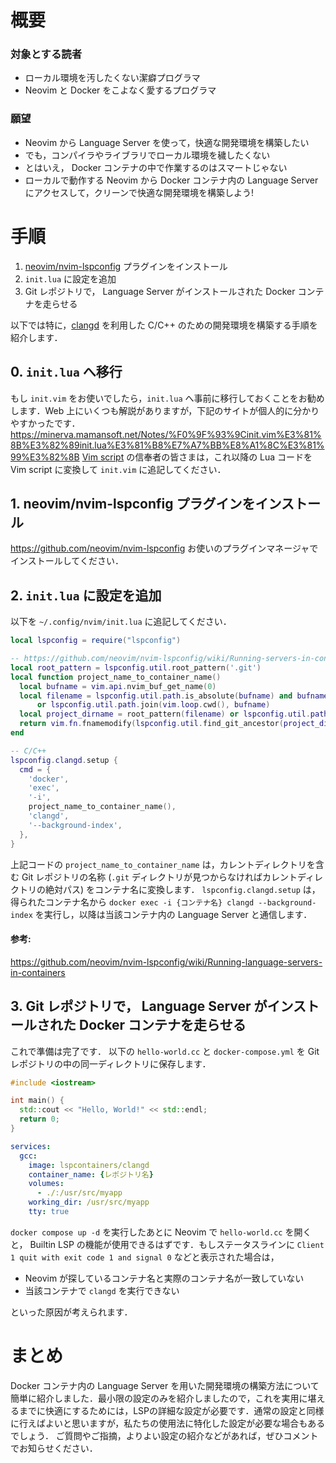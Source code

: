 # 概要
### 対象とする読者
- ローカル環境を汚したくない潔癖プログラマ
- Neovim と Docker をこよなく愛するプログラマ

### 願望
- Neovim から Language Server を使って，快適な開発環境を構築したい
- でも，コンパイラやライブラリでローカル環境を穢したくない
- とはいえ， Docker コンテナの中で作業するのはスマートじゃない
- ローカルで動作する Neovim から Docker コンテナ内の Language Server にアクセスして，クリーンで快適な開発環境を構築しよう!

# 手順

1. [neovim/nvim-lspconfig](https://github.com/neovim/nvim-lspconfig) プラグインをインストール
1. ```init.lua``` に設定を追加
1. Git レポジトリで， Language Server がインストールされた Docker コンテナを走らせる

以下では特に，[clangd](https://clangd.llvm.org/) を利用した C/C++ のための開発環境を構築する手順を紹介します．

## 0. ```init.lua``` へ移行
もし ```init.vim``` をお使いでしたら，```init.lua``` へ事前に移行しておくことをお勧めします．Web 上にいくつも解説がありますが，下記のサイトが個人的に分かりやすかったです．
https://minerva.mamansoft.net/Notes/%F0%9F%93%9Cinit.vim%E3%81%8B%E3%82%89init.lua%E3%81%B8%E7%A7%BB%E8%A1%8C%E3%81%99%E3%82%8B
[Vim script](https://ja.wikipedia.org/wiki/Vim_script) の信奉者の皆さまは，これ以降の Lua コードを Vim script に変換して ```init.vim``` に追記してください．

## 1. neovim/nvim-lspconfig プラグインをインストール
https://github.com/neovim/nvim-lspconfig
お使いのプラグインマネージャでインストールしてください．

## 2. ```init.lua``` に設定を追加
以下を ```~/.config/nvim/init.lua``` に追記してください．

```lua:init.lua
local lspconfig = require("lspconfig")

-- https://github.com/neovim/nvim-lspconfig/wiki/Running-servers-in-containers
local root_pattern = lspconfig.util.root_pattern('.git')
local function project_name_to_container_name()
  local bufname = vim.api.nvim_buf_get_name(0)
  local filename = lspconfig.util.path.is_absolute(bufname) and bufname
      or lspconfig.util.path.join(vim.loop.cwd(), bufname)
  local project_dirname = root_pattern(filename) or lspconfig.util.path.dirname(filename)
  return vim.fn.fnamemodify(lspconfig.util.find_git_ancestor(project_dirname), ':t')
end

-- C/C++
lspconfig.clangd.setup {
  cmd = {
    'docker',
    'exec',
    '-i',
    project_name_to_container_name(),
    'clangd',
    '--background-index',
  },
}
```

上記コードの ```project_name_to_container_name``` は，カレントディレクトリを含む Git レポジトリの名称 (```.git``` ディレクトリが見つからなければカレントディレクトリの絶対パス) をコンテナ名に変換します．
```lspconfig.clangd.setup``` は，得られたコンテナ名から ```docker exec -i {コンテナ名} clangd --background-index``` を実行し，以降は当該コンテナ内の Language Server と通信します．
#### 参考:
https://github.com/neovim/nvim-lspconfig/wiki/Running-language-servers-in-containers

## 3. Git レポジトリで， Language Server がインストールされた Docker コンテナを走らせる
これで準備は完了です．
以下の ```hello-world.cc``` と ```docker-compose.yml``` を Git レポジトリの中の同一ディレクトリに保存します．

```cpp:hello-world.cc
#include <iostream>

int main() {
  std::cout << "Hello, World!" << std::endl;
  return 0;
}
```

```yaml:docker-compose.yml
services:
  gcc:
    image: lspcontainers/clangd
    container_name: {レポジトリ名}
    volumes:
      - ./:/usr/src/myapp
    working_dir: /usr/src/myapp
    tty: true
```

```docker compose up -d``` を実行したあとに Neovim で ```hello-world.cc``` を開くと， Builtin LSP の機能が使用できるはずです．もしステータスラインに ```Client 1 quit with exit code 1 and signal 0``` などと表示された場合は，
- Neovim が探しているコンテナ名と実際のコンテナ名が一致していない
- 当該コンテナで ```clangd``` を実行できない

といった原因が考えられます．

# まとめ
Docker コンテナ内の Language Server を用いた開発環境の構築方法について簡単に紹介しました．最小限の設定のみを紹介しましたので，これを実用に堪えるまでに快適にするためには，LSPの詳細な設定が必要です．通常の設定と同様に行えばよいと思いますが，私たちの使用法に特化した設定が必要な場合もあるでしょう．
ご質問やご指摘，よりよい設定の紹介などがあれば，ぜひコメントでお知らせください．
